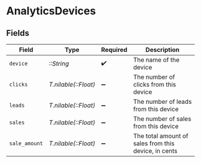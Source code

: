 # AnalyticsDevices


## Fields

| Field                                                | Type                                                 | Required                                             | Description                                          |
| ---------------------------------------------------- | ---------------------------------------------------- | ---------------------------------------------------- | ---------------------------------------------------- |
| `device`                                             | *::String*                                           | :heavy_check_mark:                                   | The name of the device                               |
| `clicks`                                             | *T.nilable(::Float)*                                 | :heavy_minus_sign:                                   | The number of clicks from this device                |
| `leads`                                              | *T.nilable(::Float)*                                 | :heavy_minus_sign:                                   | The number of leads from this device                 |
| `sales`                                              | *T.nilable(::Float)*                                 | :heavy_minus_sign:                                   | The number of sales from this device                 |
| `sale_amount`                                        | *T.nilable(::Float)*                                 | :heavy_minus_sign:                                   | The total amount of sales from this device, in cents |